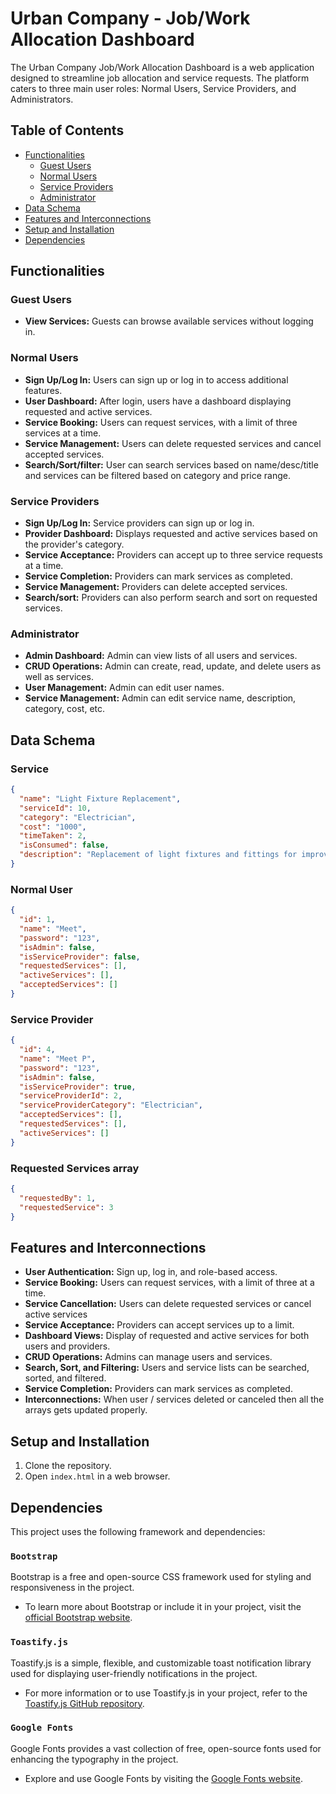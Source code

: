 # Urban Company - Job/Work Allocation Dashboard

The Urban Company Job/Work Allocation Dashboard is a web application designed to streamline job allocation and service requests. The platform caters to three main user roles: Normal Users, Service Providers, and Administrators.

## Table of Contents
- [Functionalities](#functionalities)
  - [Guest Users](#guest-users)
  - [Normal Users](#normal-users)
  - [Service Providers](#service-providers)
  - [Administrator](#administrator)
- [Data Schema](#data-schema)
- [Features and Interconnections](#features-and-interconnections)
- [Setup and Installation](#setup-and-installation)
- [Dependencies](#dependencies)

## Functionalities

### Guest Users
- **View Services:** Guests can browse available services without logging in.

### Normal Users
- **Sign Up/Log In:** Users can sign up or log in to access additional features.
- **User Dashboard:** After login, users have a dashboard displaying requested and active services.
- **Service Booking:** Users can request services, with a limit of three services at a time.
- **Service Management:** Users can delete requested services and cancel accepted services.
- **Search/Sort/filter:** User can search services based on name/desc/title and services can be filtered based on category and price range.

### Service Providers
- **Sign Up/Log In:** Service providers can sign up or log in.
- **Provider Dashboard:** Displays requested and active services based on the provider's category.
- **Service Acceptance:** Providers can accept up to three service requests at a time.
- **Service Completion:** Providers can mark services as completed.
- **Service Management:** Providers can delete accepted services.
- **Search/sort:** Providers can also perform search and sort on requested services.

### Administrator
- **Admin Dashboard:** Admin can view lists of all users and services.
- **CRUD Operations:** Admin can create, read, update, and delete users as well as services.
- **User Management:** Admin can edit user names.
- **Service Management:** Admin can edit service name, description, category, cost, etc.


## Data Schema

### Service
```json
{
  "name": "Light Fixture Replacement",
  "serviceId": 10,
  "category": "Electrician",
  "cost": "1000",
  "timeTaken": 2,
  "isConsumed": false,
  "description": "Replacement of light fixtures and fittings for improved lighting."
}
```

### Normal User
```json
{
  "id": 1,
  "name": "Meet",
  "password": "123",
  "isAdmin": false,
  "isServiceProvider": false,
  "requestedServices": [],
  "activeServices": [],
  "acceptedServices": []
}
```

### Service Provider
```json
{
  "id": 4,
  "name": "Meet P",
  "password": "123",
  "isAdmin": false,
  "isServiceProvider": true,
  "serviceProviderId": 2,
  "serviceProviderCategory": "Electrician",
  "acceptedServices": [],
  "requestedServices": [],
  "activeServices": []
}
```

### Requested Services array
```json
{
  "requestedBy": 1,
  "requestedService": 3 
}
```

## Features and Interconnections
- **User Authentication:** Sign up, log in, and role-based access.
- **Service Booking:** Users can request services, with a limit of three at a time.
- **Service Cancellation:** Users can delete requested services or cancel active services
- **Service Acceptance:** Providers can accept services up to a limit.
- **Dashboard Views:** Display of requested and active services for both users and providers.
- **CRUD Operations:** Admins can manage users and services.
- **Search, Sort, and Filtering:** Users and service lists can be searched, sorted, and filtered.
- **Service Completion:** Providers can mark services as completed.
- **Interconnections:** When user / services deleted or canceled then all the arrays gets updated properly.

## Setup and Installation
1. Clone the repository.
2. Open `index.html` in a web browser.

## Dependencies

This project uses the following framework and dependencies:

### `Bootstrap`
Bootstrap is a free and open-source CSS framework used for styling and responsiveness in the project.

- To learn more about Bootstrap or include it in your project, visit the [official Bootstrap website](https://getbootstrap.com/).

### `Toastify.js`
Toastify.js is a simple, flexible, and customizable toast notification library used for displaying user-friendly notifications in the project.

- For more information or to use Toastify.js in your project, refer to the [Toastify.js GitHub repository](https://github.com/apvarun/toastify-js).

### `Google Fonts`
Google Fonts provides a vast collection of free, open-source fonts used for enhancing the typography in the project.

- Explore and use Google Fonts by visiting the [Google Fonts website](https://fonts.google.com/).
